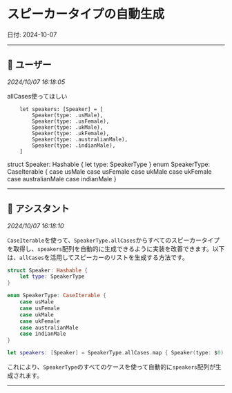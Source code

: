 # スピーカータイプの自動生成

日付: 2024-10-07

---

## 👤 ユーザー
*2024/10/07 16:18:05*

allCases使ってほしい

        let speakers: [Speaker] = [
            Speaker(type: .usMale),
            Speaker(type: .usFemale),
            Speaker(type: .ukMale),
            Speaker(type: .ukFemale),
            Speaker(type: .australianMale),
            Speaker(type: .indianMale),
        ]


struct Speaker: Hashable {
    let type: SpeakerType
}
    enum SpeakerType: CaseIterable {
        case usMale
        case usFemale
        case ukMale
        case ukFemale
        case australianMale
        case indianMale
}

---

## 🤖 アシスタント
*2024/10/07 16:18:10*

`CaseIterable`を使って、`SpeakerType.allCases`からすべてのスピーカータイプを取得し、`speakers`配列を自動的に生成できるように実装を改善できます。以下は、`allCases`を活用してスピーカーのリストを生成する方法です。

```swift
struct Speaker: Hashable {
    let type: SpeakerType
}

enum SpeakerType: CaseIterable {
    case usMale
    case usFemale
    case ukMale
    case ukFemale
    case australianMale
    case indianMale
}

let speakers: [Speaker] = SpeakerType.allCases.map { Speaker(type: $0) }
```

これにより、`SpeakerType`のすべてのケースを使って自動的に`speakers`配列が生成されます。

---
